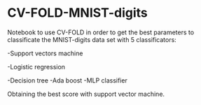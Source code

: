 # CV-FOLD-MNIST-digits

Notebook to use CV-FOLD in order to get the best parameters to classificate the MNIST-digits data set with 5 classificators:

-Support vectors machine

-Logistic regression

-Decision tree
-Ada boost
-MLP classifier

Obtaining the best score with support vector machine.


